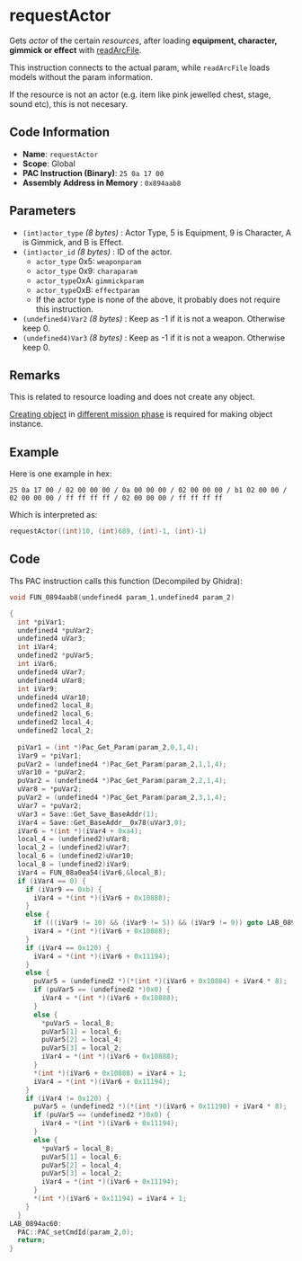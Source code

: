 # requestActor

Gets *actor* of the certain *resources*, after loading **equipment, character, gimmick or effect** with [readArcFile](./readarcfile.md).

This instruction connects to the actual param, while `readArcFile` loads models without the param information.

If the resource is not an actor (e.g. item like pink jewelled chest, stage, sound etc), this is not necesary.

## Code Information

- **Name**: `requestActor`
- **Scope**: Global
- **PAC Instruction (Binary)**: `25 0a 17 00`
- **Assembly Address in Memory** : `0x894aab8`

## Parameters

- `(int)actor_type` *(8 bytes)* : Actor Type, 5 is Equipment, 9 is Character, A is Gimmick, and B is Effect.
- `(int)actor_id` *(8 bytes)* : ID of the actor.
   - `actor_type` 0x5: `weaponparam`
   - `actor_type` 0x9: `charaparam`
   - `actor_type`0xA: `gimmickparam`
   - `actor_type`0xB: `effectparam`
   - If the actor type is none of the above, it probably does not require this instruction.
- `(undefined4)Var2` *(8 bytes)* : Keep as -1 if it is not a weapon. Otherwise keep 0.
- `(undefined4)Var3` *(8 bytes)* : Keep as -1 if it is not a weapon. Otherwise keep 0.

## Remarks

This is related to resource loading and does not create any object.

[Creating object](./setreqactortype.md) in [different mission phase](./setmissiontimmingscript.md) is required for making object instance.

## Example

Here is one example in hex:

```25 0a 17 00 / 02 00 00 00 / 0a 00 00 00 / 02 00 00 00 / b1 02 00 00 / 02 00 00 00 / ff ff ff ff / 02 00 00 00 / ff ff ff ff```

Which is interpreted as:

```c
requestActor((int)10, (int)689, (int)-1, (int)-1)
```

## Code

Ths PAC instruction calls this function (Decompiled by Ghidra):

```c
void FUN_0894aab8(undefined4 param_1,undefined4 param_2)

{
  int *piVar1;
  undefined4 *puVar2;
  undefined4 uVar3;
  int iVar4;
  undefined2 *puVar5;
  int iVar6;
  undefined4 uVar7;
  undefined4 uVar8;
  int iVar9;
  undefined4 uVar10;
  undefined2 local_8;
  undefined2 local_6;
  undefined2 local_4;
  undefined2 local_2;
  
  piVar1 = (int *)Pac_Get_Param(param_2,0,1,4);
  iVar9 = *piVar1;
  puVar2 = (undefined4 *)Pac_Get_Param(param_2,1,1,4);
  uVar10 = *puVar2;
  puVar2 = (undefined4 *)Pac_Get_Param(param_2,2,1,4);
  uVar8 = *puVar2;
  puVar2 = (undefined4 *)Pac_Get_Param(param_2,3,1,4);
  uVar7 = *puVar2;
  uVar3 = Save::Get_Save_BaseAddr(1);
  iVar4 = Save::Get_BaseAddr__0x78(uVar3,0);
  iVar6 = *(int *)(iVar4 + 0xa4);
  local_4 = (undefined2)uVar8;
  local_2 = (undefined2)uVar7;
  local_6 = (undefined2)uVar10;
  local_8 = (undefined2)iVar9;
  iVar4 = FUN_08a0ea54(iVar6,&local_8);
  if (iVar4 == 0) {
    if (iVar9 == 0xb) {
      iVar4 = *(int *)(iVar6 + 0x10888);
    }
    else {
      if (((iVar9 != 10) && (iVar9 != 5)) && (iVar9 != 9)) goto LAB_0894ac60;
      iVar4 = *(int *)(iVar6 + 0x10888);
    }
    if (iVar4 == 0x120) {
      iVar4 = *(int *)(iVar6 + 0x11194);
    }
    else {
      puVar5 = (undefined2 *)(*(int *)(iVar6 + 0x10884) + iVar4 * 8);
      if (puVar5 == (undefined2 *)0x0) {
        iVar4 = *(int *)(iVar6 + 0x10888);
      }
      else {
        *puVar5 = local_8;
        puVar5[1] = local_6;
        puVar5[2] = local_4;
        puVar5[3] = local_2;
        iVar4 = *(int *)(iVar6 + 0x10888);
      }
      *(int *)(iVar6 + 0x10888) = iVar4 + 1;
      iVar4 = *(int *)(iVar6 + 0x11194);
    }
    if (iVar4 != 0x120) {
      puVar5 = (undefined2 *)(*(int *)(iVar6 + 0x11190) + iVar4 * 8);
      if (puVar5 == (undefined2 *)0x0) {
        iVar4 = *(int *)(iVar6 + 0x11194);
      }
      else {
        *puVar5 = local_8;
        puVar5[1] = local_6;
        puVar5[2] = local_4;
        puVar5[3] = local_2;
        iVar4 = *(int *)(iVar6 + 0x11194);
      }
      *(int *)(iVar6 + 0x11194) = iVar4 + 1;
    }
  }
LAB_0894ac60:
  PAC::PAC_setCmdId(param_2,0);
  return;
}
```

